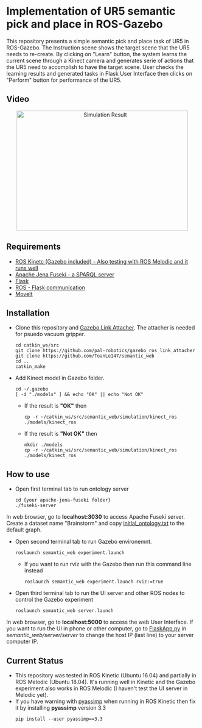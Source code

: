 Implementation of UR5 semantic pick and place in ROS-Gazebo 
==================================================================
This repository presents a simple semantic pick and place task of UR5 in ROS-Gazebo. The Instruction scene shows the target scene that the UR5 needs to re-create. By clicking on "Learn" button, the system learns the current scene through a Kinect camera and generates serie of actions that the UR5 need to accomplish to have the target scene. User checks the learning results and generated tasks in Flask User Interface then clicks on "Perform" button for performance of the UR5.

## Video
<p align="center">
<a href="http://www.youtube.com/watch?feature=player_embedded&v=DAtxlk-D80w" target="_blank"><img src="http://img.youtube.com/vi/DAtxlk-D80w/0.jpg" alt="Simulation Result" width="450" height="315" border="0" /></a>

## Requirements
  * [ROS Kinetc (Gazebo included) - Also testing with ROS Melodic and it runs well](http://wiki.ros.org/ROS/Installation)
  * [Apache Jena Fuseki - a SPARQL server](https://jena.apache.org/download/#apache-jena-fuseki)
  * [Flask](https://pypi.org/project/Flask/)
  * [ROS - Flask communication](http://wiki.ros.org/rosbridge_suite)
  * [MoveIt](https://moveit.ros.org/install/)
## Installation
* Clone this repository and [Gazebo Link Attacher](https://github.com/pal-robotics/gazebo_ros_link_attacher). The attacher is needed for psuedo vacuum gripper.
  ```terminal
  cd catkin_ws/src
  git clone https://github.com/pal-robotics/gazebo_ros_link_attacher
  git clone https://github.com/ToanLe147/semantic_web
  cd ..
  catkin_make
  ```
* Add Kinect model in Gazebo folder.
  ```terminal
  cd ~/.gazebo
  [ -d "./models" ] && echo "OK" || echo "Not OK"
  ```
  * If the result is **"OK"** then
    ```terminal
    cp -r ~/catkin_ws/src/semantic_web/simulation/kinect_ros ./models/kinect_ros
    ```
  * If the result is **"Not OK"** then
    ```terminal
    mkdir ./models
    cp -r ~/catkin_ws/src/semantic_web/simulation/kinect_ros ./models/kinect_ros
    ```
## How to use
* Open first terminal tab to run ontology server
  ```terminal
  cd {your apache-jena-fuseki folder}
  ./fuseki-server
  ```
In web browser, go to **localhost:3030** to access Apache Fuseki server. Create a dataset name "Brainstorm" and copy [initial_ontology.txt](https://github.com/ToanLe147/semantic_web/blob/master/knowledge_base/initial_ontology.txt) to the default graph.
* Open second terminal tab to run Gazebo environemnt.
  ```terminal
  roslaunch semantic_web experiment.launch
  ```
  * If you want to run rviz with the Gazebo then run this command line instead
    ```terminal
    roslaunch semantic_web experiment.launch rviz:=true
    ```
* Open third terminal tab to run the UI server and other ROS nodes to control the Gazebo experiment
  ```terminal
  roslaunch semantic_web server.launch
  ```
In web browser, go to **localhost:5000** to access the web User Interface. If you want to run the UI in phone or other computer, go to [FlaskApp.py](https://github.com/ToanLe147/semantic_web/blob/master/server/server/FlaskApp.py) in *semantic_web/server/server* to change the host IP (last line) to your server computer IP.
## Current Status
* This repository was tested in ROS Kinetic (Ubuntu 16.04) and partially in ROS Melodic (Ubuntu 18.04). It's running well in Kinetic and the Gazebo experiment also works in ROS Melodic (I haven't test the UI server in Melodic yet).
* If you have warning with [pyassimp](https://pypi.org/project/pyassimp/) when running in ROS Kinetic then fix it by installing **pyassimp** version 3.3
  ```terminal
  pip install --user pyassimp==3.3
  ```
